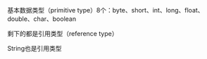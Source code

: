 基本数据类型（primitive type）8个：byte、short、int、long、float、double、char、boolean

剩下的都是引用类型（reference type）

String也是引用类型

